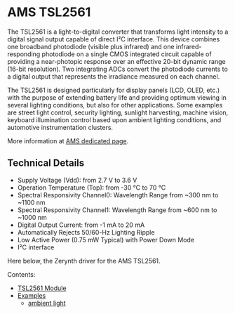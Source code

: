 # AMS TSL2561

The TSL2561 is a light-to-digital converter that transforms light intensity to a digital signal output capable of direct I²C interface. This device combines one broadband photodiode (visible plus infrared) and one infrared-responding photodiode on a single CMOS integrated circuit capable of providing a near-photopic response over an effective 20-bit dynamic range (16-bit resolution). Two integrating ADCs convert the photodiode currents to a digital output that represents the irradiance measured on each channel.

The TSL2561 is designed particularly for display panels (LCD, OLED, etc.) with the purpose of extending battery life and providing optimum viewing in several lighting conditions, but also for other applications. Some examples are street light control, security lighting, sunlight harvesting, machine vision, keyboard illumination control based upon ambient lighting conditions, and automotive instrumentation clusters.

More information at [AMS dedicated page](http://ams.com/eng/Products/Light-Sensors/Ambient-Light-Sensors/TSL2561/TSL2560-TSL2561-Datasheet).

## Technical Details


* Supply Voltage (Vdd): from 2.7 V to 3.6 V
* Operation Temperature (Top): from -30 °C to 70 °C
* Spectral Responsivity Channel0: Wavelength Range from ~300 nm to ~1100 nm
* Spectral Responsivity Channel1: Wavelength Range from ~600 nm to ~1000 nm
* Digital Output Current: from -1 mA to 20 mA
* Automatically Rejects 50/60-Hz Lighting Ripple
* Low Active Power (0.75 mW Typical) with Power Down Mode
* I²C interface

Here below, the Zerynth driver for the AMS TSL2561.

Contents:
* [TSL2561 Module](https://docs.zerynth.com/latest/official/lib.ams.tsl2561/docs/official_lib.ams.tsl2561_tsl2561.html)
* [Examples](https://docs.zerynth.com/latest/official/lib.ams.tsl2561/examples/examples.html)
    * [ambient light](https://docs.zerynth.com/latest/official/lib.ams.tsl2561/examples/examples.html#ambient-light)

<!--stackedit_data:
eyJoaXN0b3J5IjpbMTAwNjU5MjM0OV19
-->
